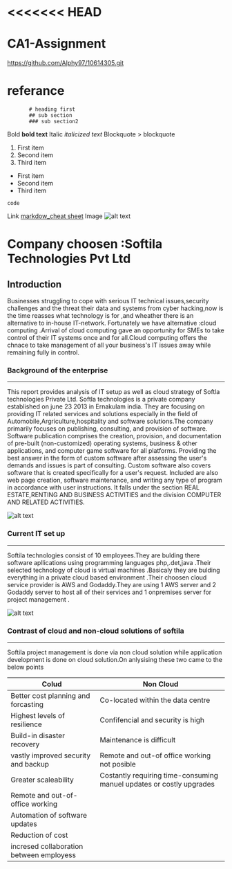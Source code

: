 <<<<<<< HEAD
=======
# CA1-Assignment 
https://github.com/Alphy97/10614305.git
# referance 
           # heading first
           ## sub section
           ### sub section2
Bold	**bold text**
Italic	*italicized text*
Blockquote	> blockquote

1. First item
2. Second item
3. Third item
	
- First item
- Second item
- Third item

`code`

Link	[markdow_cheat sheet](https://www.markdownguide.org/cheat-sheet/)
Image	![alt text](https://www.bing.com/images/search?view=detailV2&ccid=NAi4PT8k&id=59DD8316EDDA8F292AE650E9F1276AC02A2960E8&thid=OIP.NAi4PT8kn24pym5kXDhzKwHaGb&mediaurl=https%3a%2f%2fupload.wikimedia.org%2fwikipedia%2fcommons%2fthumb%2fb%2fbd%2fCheckmark_green.svg%2f1200px-Checkmark_green.svg.png&cdnurl=https%3a%2f%2fth.bing.com%2fth%2fid%2fR.3408b83d3f249f6e29ca6e645c38732b%3frik%3d6GApKsBqJ%252fHpUA%26pid%3dImgRaw%26r%3d0&exph=1042&expw=1200&q=checkmark+image&simid=607998336914706731&FORM=IRPRST&ck=48B478F09B51C36B46E6E731E87FFEE5&selectedIndex=0&idpp=overlayview&ajaxhist=0&ajaxserp=0)

# Company choosen :Softila Technologies Pvt Ltd

## Introduction
Businesses struggling to cope with serious IT technical issues,security challenges and the threat their data and systems from cyber hacking,now is the time reasses what technology is for ,and wheather there is an alternative to in-house IT-network. Fortunately we have alternative :cloud computing .Arrival of cloud computing gave an opportunity for SMEs to take control of their IT systems once and for all.Cloud computing offers the chnace to take management of all your business's IT issues away while remaining fully in control.

### **Background of the enterprise**
------------------------------------

This report provides analysis of IT setup as well as cloud strategy of Softla technologies Private Ltd.
Softla technologies is a private company established on june 23 2013 in Ernakulam india.
They are focusing on providing IT related services and solutions especially in the field of Automobile,Argriculture,hospitality and software solutions.The company primarily focuses on publishing, consulting, and provision of software. Software publication comprises the creation, provision, and documentation of pre-built (non-customized) operating systems, business & other applications, and computer game software for all platforms. Providing the best answer in the form of custom software after assessing the user's demands and issues is part of consulting. Custom software also covers software that is created specifically for a user's request. Included are also web page creation, software maintenance, and writing any type of program in accordance with user instructions.
It falls under the section REAL ESTATE,RENTING AND BUSINESS ACTIVITIES and the division COMPUTER AND RELATED ACTIVITIES.

![alt text](https://encrypted-tbn0.gstatic.com/images?q=tbn:ANd9GcT16LWMQ7MrdTar0NyW0_hUW_kKE4Jd-DWbOXpaOdA-jA&s)
	
### Current IT set up
---------------------

Softila technologies consist of 10 employees.They are bulding there software apllications using programming languages php,.det,java .Their selected technology of cloud is virtual machines .Basicaly they are  bulding everything in a private  cloud based environment .Their choosen cloud service provider is AWS and Godaddy.They are using 1 AWS server and 2 Godaddy server to host all of their services and 1 onpremises server for project management .

![alt text](https://encrypted-tbn0.gstatic.com/images?q=tbn:ANd9GcQ-qf3i77gsc4cLkl9rPXys62fUACpkZ9FQ7PRFkpe4mw&s)
                      

### Contrast of cloud and non-cloud solutions of softila
----------------------------------------------------------
Softila project management is done via non cloud solution while application development is done on cloud solution.On anlysising these two came to the below points

| Colud                                   | Non Cloud                                                           |
| ----------------------------------------| --------------------------------------------------------------------|
| Better cost planning and forcasting     |Co-located within the data centre                                    |
| Highest levels of resilience            |Confifencial and security is high                                    | 
| Build-in disaster recovery              |Maintenance is difficult                                             |
| vastly improved security and backup     |Remote and out-of office working not posible                         |
| Greater scaleability                    |Costantly requiring time-consuming manuel updates or costly upgrades |
| Remote and out-of-office working        |
| Automation of software updates          |
| Reduction of cost                       |
| incresed collaboration between employess| 



